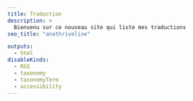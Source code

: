 ```yaml
---
title: Traduction
description: >
  Bienvenu sur ce nouveau site qui liste mes traductions
seo_title: "anathriveline"

outputs:
  - html
disableKinds:
  - RSS
  - taxonomy
  - taxonomyTerm
  - accessibility
---
```

